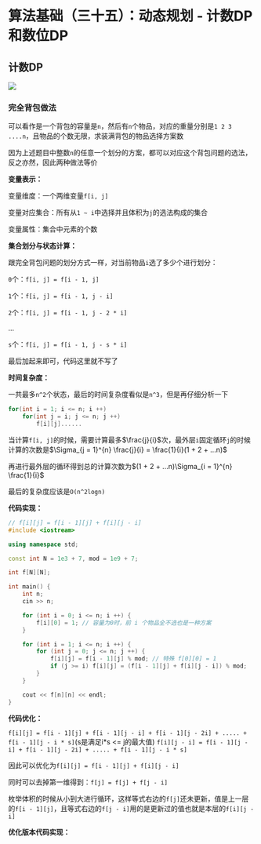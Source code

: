 # 算法基础（三十五）：动态规划 - 计数DP和数位DP

## 计数DP

![](https://typora-1310242472.cos.ap-nanjing.myqcloud.com/typora_img/image-20231105201830409.png)

### 完全背包做法

可以看作是一个背包的容量是`n`，然后有`n`个物品，对应的重量分别是`1 2 3 ....n`，且物品的个数无限，求装满背包的物品选择方案数

因为上述题目中整数`n`的任意一个划分的方案，都可以对应这个背包问题的选法，反之亦然，因此两种做法等价

**变量表示：**

变量维度：一个两维变量`f[i, j]`

变量对应集合：所有从`1 ~ i`中选择并且体积为`j`的选法构成的集合

变量属性：集合中元素的个数

**集合划分与状态计算：**

跟完全背包问题的划分方式一样，对当前物品`i`选了多少个进行划分：

`0`个：`f[i, j] = f[i - 1, j]`

`1`个：`f[i, j] = f[i - 1, j - i]`

`2`个：`f[i, j] = f[i - 1, j - 2 * i]`

...

`s`个：`f[i, j] = f[i - 1, j - s * i]`

最后加起来即可，代码这里就不写了

**时间复杂度：**

一共最多`n^2`个状态，最后的时间复杂度看似是`n^3`，但是再仔细分析一下

```cpp
for(int i = 1; i <= n; i ++)
    for(int j = i; j <= n; j ++)
        f[i][j]......
```



当计算`f[i, j]`的时候，需要计算最多$\frac{j}{i}$次，最外层`i`固定循环`j`的时候计算的次数是$\Sigma_{j = 1}^{n} \frac{j}{i} = \frac{1}{i}(1 + 2 + ...n)$

再进行最外层的循环得到总的计算次数为$(1 + 2 + ...n)\Sigma_{i = 1}^{n} \frac{1}{i}$

最后的复杂度应该是`O(n^2logn)`

**代码实现：**

```cpp
// f[i][j] = f[i - 1][j] + f[i][j - i]
#include <iostream>

using namespace std;

const int N = 1e3 + 7, mod = 1e9 + 7;

int f[N][N];

int main() {
    int n;
    cin >> n;

    for (int i = 0; i <= n; i ++) {
        f[i][0] = 1; // 容量为0时，前 i 个物品全不选也是一种方案
    }

    for (int i = 1; i <= n; i ++) {
        for (int j = 0; j <= n; j ++) {
            f[i][j] = f[i - 1][j] % mod; // 特殊 f[0][0] = 1
            if (j >= i) f[i][j] = (f[i - 1][j] + f[i][j - i]) % mod;
        }
    }

    cout << f[n][n] << endl;
}
```

**代码优化：**

`f[i][j] = f[i - 1][j] + f[i - 1][j - i] + f[i - 1][j - 2i] + ..... + f[i - 1][j - i * s]`(s是满足i*s <= j的最大值)
`f[i][j - i] = f[i - 1][j - i] + f[i - 1][j - 2i] + ..... + f[i - 1][j - i * s] `

因此可以优化为`f[i][j] = f[i - 1][j] + f[i][j - i]`

同时可以去掉第一维得到：`f[j] = f[j] + f[j - i]`

枚举体积的时候从小到大进行循环，这样等式右边的`f[j]`还未更新，值是上一层的`f[i - 1][j]`，且等式右边的`f[j - i]`用的是更新过的值也就是本层的`f[i][j - i]`

**优化版本代码实现：**

